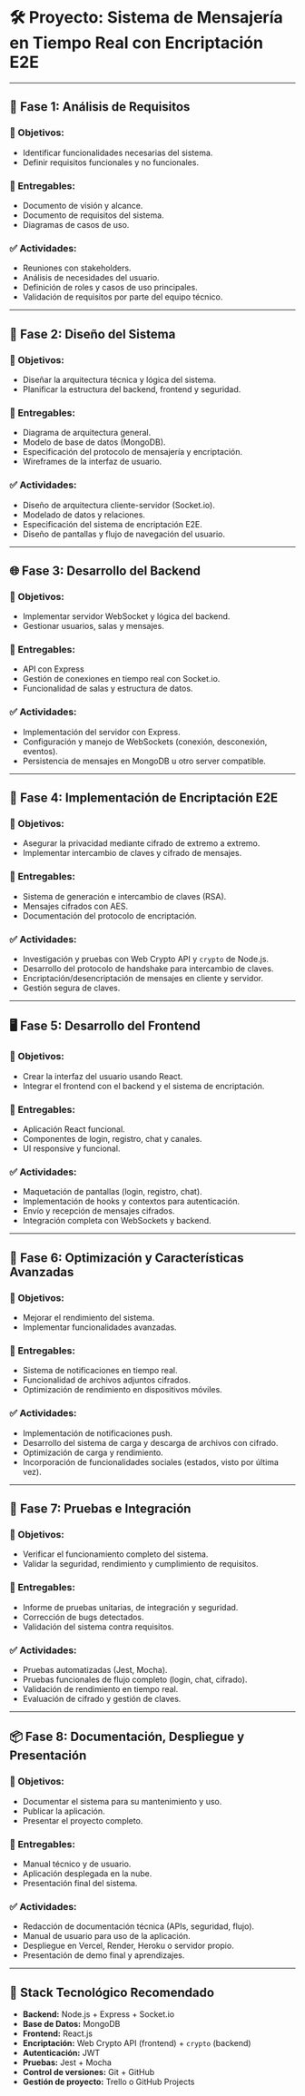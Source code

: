 # 🛠 Proyecto: Sistema de Mensajería en Tiempo Real con Encriptación E2E

---

## 🧱 Fase 1: Análisis de Requisitos

### 🎯 Objetivos:
- Identificar funcionalidades necesarias del sistema.
- Definir requisitos funcionales y no funcionales.

### 📄 Entregables:
- Documento de visión y alcance.
- Documento de requisitos del sistema.
- Diagramas de casos de uso.

### ✅ Actividades:
- Reuniones con stakeholders.
- Análisis de necesidades del usuario.
- Definición de roles y casos de uso principales.
- Validación de requisitos por parte del equipo técnico.

---

## 🧠 Fase 2: Diseño del Sistema

### 🎯 Objetivos:
- Diseñar la arquitectura técnica y lógica del sistema.
- Planificar la estructura del backend, frontend y seguridad.

### 📄 Entregables:
- Diagrama de arquitectura general.
- Modelo de base de datos (MongoDB).
- Especificación del protocolo de mensajería y encriptación.
- Wireframes de la interfaz de usuario.

### ✅ Actividades:
- Diseño de arquitectura cliente-servidor (Socket.io).
- Modelado de datos y relaciones.
- Especificación del sistema de encriptación E2E.
- Diseño de pantallas y flujo de navegación del usuario.

---

## 🌐 Fase 3: Desarrollo del Backend

### 🎯 Objetivos:
- Implementar servidor WebSocket y lógica del backend.
- Gestionar usuarios, salas y mensajes.

### 📄 Entregables:
- API con Express
- Gestión de conexiones en tiempo real con Socket.io.
- Funcionalidad de salas y estructura de datos.

### ✅ Actividades:
- Implementación del servidor con Express.
- Configuración y manejo de WebSockets (conexión, desconexión, eventos).
- Persistencia de mensajes en MongoDB u otro server compatible.

---

## 🔐 Fase 4: Implementación de Encriptación E2E

### 🎯 Objetivos:
- Asegurar la privacidad mediante cifrado de extremo a extremo.
- Implementar intercambio de claves y cifrado de mensajes.

### 📄 Entregables:
- Sistema de generación e intercambio de claves (RSA).
- Mensajes cifrados con AES.
- Documentación del protocolo de encriptación.

### ✅ Actividades:
- Investigación y pruebas con Web Crypto API y `crypto` de Node.js.
- Desarrollo del protocolo de handshake para intercambio de claves.
- Encriptación/desencriptación de mensajes en cliente y servidor.
- Gestión segura de claves.

---

## 🖥️ Fase 5: Desarrollo del Frontend

### 🎯 Objetivos:
- Crear la interfaz del usuario usando React.
- Integrar el frontend con el backend y el sistema de encriptación.

### 📄 Entregables:
- Aplicación React funcional.
- Componentes de login, registro, chat y canales.
- UI responsive y funcional.

### ✅ Actividades:
- Maquetación de pantallas (login, registro, chat).
- Implementación de hooks y contextos para autenticación.
- Envío y recepción de mensajes cifrados.
- Integración completa con WebSockets y backend.

---

## 🚀 Fase 6: Optimización y Características Avanzadas

### 🎯 Objetivos:
- Mejorar el rendimiento del sistema.
- Implementar funcionalidades avanzadas.

### 📄 Entregables:
- Sistema de notificaciones en tiempo real.
- Funcionalidad de archivos adjuntos cifrados.
- Optimización de rendimiento en dispositivos móviles.

### ✅ Actividades:
- Implementación de notificaciones push.
- Desarrollo del sistema de carga y descarga de archivos con cifrado.
- Optimización de carga y rendimiento.
- Incorporación de funcionalidades sociales (estados, visto por última vez).

---

## 🧪 Fase 7: Pruebas e Integración

### 🎯 Objetivos:
- Verificar el funcionamiento completo del sistema.
- Validar la seguridad, rendimiento y cumplimiento de requisitos.

### 📄 Entregables:
- Informe de pruebas unitarias, de integración y seguridad.
- Corrección de bugs detectados.
- Validación del sistema contra requisitos.

### ✅ Actividades:
- Pruebas automatizadas (Jest, Mocha).
- Pruebas funcionales de flujo completo (login, chat, cifrado).
- Validación de rendimiento en tiempo real.
- Evaluación de cifrado y gestión de claves.

---

## 📦 Fase 8: Documentación, Despliegue y Presentación

### 🎯 Objetivos:
- Documentar el sistema para su mantenimiento y uso.
- Publicar la aplicación.
- Presentar el proyecto completo.

### 📄 Entregables:
- Manual técnico y de usuario.
- Aplicación desplegada en la nube.
- Presentación final del sistema.

### ✅ Actividades:
- Redacción de documentación técnica (APIs, seguridad, flujo).
- Manual de usuario para uso de la aplicación.
- Despliegue en Vercel, Render, Heroku o servidor propio.
- Presentación de demo final y aprendizajes.

---

## 🔧 Stack Tecnológico Recomendado

- **Backend:** Node.js + Express + Socket.io  
- **Base de Datos:** MongoDB  
- **Frontend:** React.js  
- **Encriptación:** Web Crypto API (frontend) + `crypto` (backend)  
- **Autenticación:** JWT  
- **Pruebas:** Jest + Mocha  
- **Control de versiones:** Git + GitHub  
- **Gestión de proyecto:** Trello o GitHub Projects

